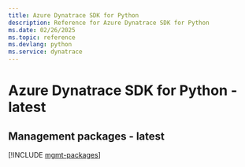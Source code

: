 ```yaml
---
title: Azure Dynatrace SDK for Python
description: Reference for Azure Dynatrace SDK for Python
ms.date: 02/26/2025
ms.topic: reference
ms.devlang: python
ms.service: dynatrace
---
```

# Azure Dynatrace SDK for Python - latest

## Management packages - latest
[!INCLUDE [mgmt-packages](dynatrace-mgmt-index.md)]